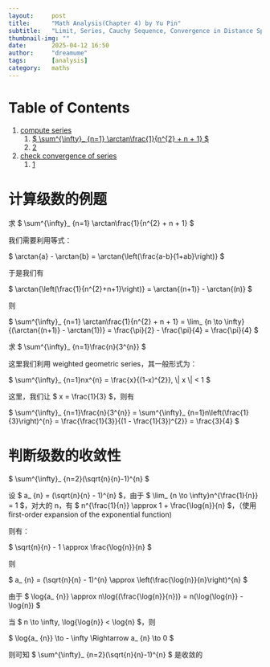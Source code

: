 ```yaml
---
layout:     post
title:      "Math Analysis(Chapter 4) by Yu Pin"
subtitle:   "Limit, Series, Cauchy Sequence, Convergence in Distance Space"
thumbnail-img: ""
date:       2025-04-12 16:50
author:     "dreamume"
tags: 		[analysis]
category:   maths
---
```

<head>
    <script src="https://cdn.mathjax.org/mathjax/latest/MathJax.js?config=TeX-AMS-MML_HTMLorMML" type="text/javascript"></script>
    <script type="text/x-mathjax-config">
        MathJax.Hub.Config({
            tex2jax: {
            skipTags: ['script', 'noscript', 'style', 'textarea', 'pre'],
            inlineMath: [['$','$']]
            }
        });
    </script>
</head>

# Table of Contents

1.  [compute series](#org1ce2a79)
    1.  [$ \\sum^{\\infty}_ {n=1} \\arctan\\frac{1}{n^{2} + n + 1} $](#org65c1ff7)
    2.  [2](#orged8f069)
2.  [check convergence of series](#org87f2fb8)
    1.  [1](#orgc328dc8)


<a id="org1ce2a79"></a>

# 计算级数的例题


<a id="org65c1ff7"></a>

求 $ \\sum^{\\infty}_ {n=1} \\arctan\\frac{1}{n^{2} + n + 1} $

我们需要利用等式：

$ \\arctan{a} - \\arctan{b} = \\arctan{\\left(\\frac{a-b}{1+ab}\\right)} $

于是我们有

$ \\arctan{\\left(\\frac{1}{n^{2}+n+1}\\right)} = \\arctan{(n+1)} - \\arctan{(n)} $

则

$ \\sum^{\\infty}_ {n=1} \\arctan\\frac{1}{n^{2} + n + 1} = \\lim_ {n \\to \\infty}{(\\arctan{(n+1)} - \\arctan{1})} = \\frac{\\pi}{2} - \\frac{\\pi}{4} = \\frac{\\pi}{4} $


<a id="orged8f069"></a>

求 $ \\sum^{\\infty}_ {n=1}\\frac{n}{3^{n}} $

这里我们利用 weighted geometric series，其一般形式为：

$ \sum^{\\infty}_ {n=1}nx^{n} = \\frac{x}{(1-x)^{2}}, \\| x \\| < 1 $

这里，我们让 $ x = \\frac{1}{3} $，则有

$ \\sum^{\\infty}_ {n=1}\\frac{n}{3^{n}} = \\sum^{\\infty}_ {n=1}n\\left(\\frac{1}{3}\\right)^{n} = \\frac{\\frac{1}{3}}{(1 - \\frac{1}{3})^{2}} = \\frac{3}{4} $


<a id="org87f2fb8"></a>

# 判断级数的收敛性


<a id="orgc328dc8"></a>

$ \\sum^{\\infty}_ {n=2}(\\sqrt{n}{n}-1)^{n} $

设 $ a_ {n} = (\\sqrt{n}{n} - 1)^{n} $，由于 $ \\lim_ {n \\to \\infty}n^{\\frac{1}{n}} = 1 $，对大的 n，有 $ n^{\\frac{1}{n}} \\approx 1 + \\frac{\\log{n}}{n} $，（使用 first-order expansion of the exponential function)

则有：

$ \\sqrt{n}{n} - 1 \\approx \\frac{\\log{n}}{n} $

则

$ a_ {n} = (\\sqrt{n}{n} - 1)^{n} \\approx \\left(\\frac{\\log{n}}{n}\\right)^{n} $

由于 $ \\log{a_ {n}} \\approx n\\log{(\\frac{\\log{n}}{n})} = n(\\log{\\log{n}} - \\log{n}) $

当 $ n \\to \\infty, \\log{\\log{n}} < \\log{n} $，则

$ \\log{a_ {n}} \\to - \\infty \\Rightarrow a_ {n} \\to 0 $

则可知 $ \\sum^{\\infty}_ {n=2}(\\sqrt{n}{n}-1)^{n} $ 是收敛的
